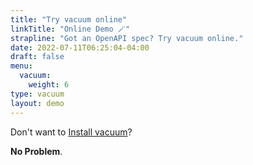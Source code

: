```yaml
---
title: "Try vacuum online"
linkTitle: "Online Demo 🪄"
strapline: "Got an OpenAPI spec? Try vacuum online."
date: 2022-07-11T06:25:04-04:00
draft: false
menu:
  vacuum:
    weight: 6
type: vacuum
layout: demo
---
```


Don't want to [Install vacuum](/vacuum/installing/)?

**No Problem**.



